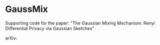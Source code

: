 # GaussMix
Supporting code for the paper: "The Gaussian Mixing Mechanism: Renyi Differential Privacy via Gaussian Sketches"

arXiv: 
